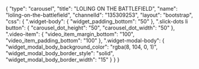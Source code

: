 {
    "type": "carousel",
    "title": "LOLING ON THE BATTLEFIELD",
    "name": "loling-on-the-battlefield",
    "channelId": "135309253",
    "layout": "bootstrap",
    "css": {
        ".widget-body": {
            "widget_padding_bottom": "50"
        },
        ".slick-dots li button": {
            "carousel_dot_height": "50",
            "carousel_dot_width": "50"
        },
        ".video-item": {
            "video_item_margin_bottom": "100",
            "video_item_padding_bottom": "100"
        },
        ".widget-modal-body": {
            "widget_modal_body_background_color": "rgba(8, 104, 0, 1)",
            "widget_modal_body_border_style": "solid",
            "widget_modal_body_border_width": "15"
        }
    }
}